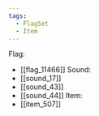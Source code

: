 ```yaml
---
tags:
  - FlagSet
  - Item
---
```

Flag:
- [[flag_11466]]
Sound:
- [[sound_17]]
- [[sound_43]]
- [[sound_44]]
Item:
- [[item_507]]
